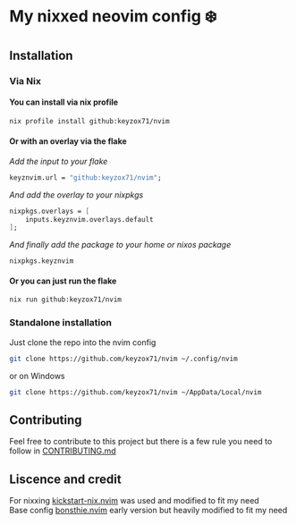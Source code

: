 # My nixxed neovim config :snowflake:

## Installation

### Via Nix

#### You can install via nix profile
```bash
nix profile install github:keyzox71/nvim 
```

#### Or with an overlay via the flake

*Add the input to your flake*
```nix
keyznvim.url = "github:keyzox71/nvim";
```
*And add the overlay to your nixpkgs*
```nix
nixpkgs.overlays = [
	inputs.keyznvim.overlays.default
];
```
*And finally add the package to your home or nixos package*
```
nixpkgs.keyznvim
```
#### Or you can just run the flake

```bash
nix run github:keyzox71/nvim
```

### Standalone installation

Just clone the repo into the nvim config
```bash
git clone https://github.com/keyzox71/nvim ~/.config/nvim
```
or on Windows
```bash
git clone https://github.com/keyzox71/nvim ~/AppData/Local/nvim
```

## Contributing

Feel free to contribute to this project but there is a few rule you need to follow in [CONTRIBUTING.md](https://github.com/keyzox71/nvim/blob/master/CONTRIBUTING.md)

## Liscence and credit

For nixxing [kickstart-nix.nvim](https://github.com/nix-community/kickstart-nix.nvim) was used and modified to fit my need\
Base config [bonsthie.nvim](https://github.com/bonsthie/nvim) early version but heavily modified to fit my need

